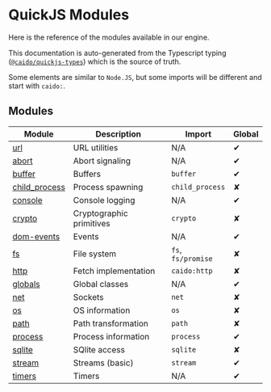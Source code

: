# QuickJS Modules

Here is the reference of the modules available in our engine.

This documentation is auto-generated from the Typescript typing ([`@caido/quickjs-types`](https://www.npmjs.com/package/@caido/quickjs-types)) which is the source of truth.

Some elements are similar to `Node.JS`, but some imports will be different and start with `caido:`.

## Modules

| Module                                 | Description              | Import             | Global |
| -------------------------------------- | ------------------------ | ------------------ | ------ |
| [url](extra/url.md)                    | URL utilities            | N/A                | ✔︎     |
| [abort](llrt/abort.md)                 | Abort signaling          | N/A                | ✔︎     |
| [buffer](llrt/buffer.md)               | Buffers                  | `buffer`           | ✔︎     |
| [child_process](llrt/child_process.md) | Process spawning         | `child_process`    | ✘      |
| [console](extra/console.md)            | Console logging          | N/A                | ✔︎     |
| [crypto](llrt/crypto.md)               | Cryptographic primitives | `crypto`           | ✘      |
| [dom-events](llrt/dom-events.md)       | Events                   | N/A                | ✔︎     |
| [fs](llrt/fs/index.md)                 | File system              | `fs`, `fs/promise` | ✘      |
| [http](caido/http.md)                  | Fetch implementation     | `caido:http`       | ✘      |
| [globals](llrt/globals/index.md)       | Global classes           | N/A                | ✔︎     |
| [net](llrt/net.md)                     | Sockets                  | `net`              | ✘      |
| [os](extra/os.md)                      | OS information           | `os`               | ✘      |
| [path](llrt/path/index.md)             | Path transformation      | `path`             | ✘      |
| [process](llrt/process.md)             | Process information      | `process`          | ✔︎     |
| [sqlite](extra/sqlite.md)              | SQlite access            | `sqlite`           | ✘      |
| [stream](llrt/stream.md)               | Streams (basic)          | `stream`           | ✔︎     |
| [timers](extra/timers.md)              | Timers                   | N/A                | ✔︎     |
